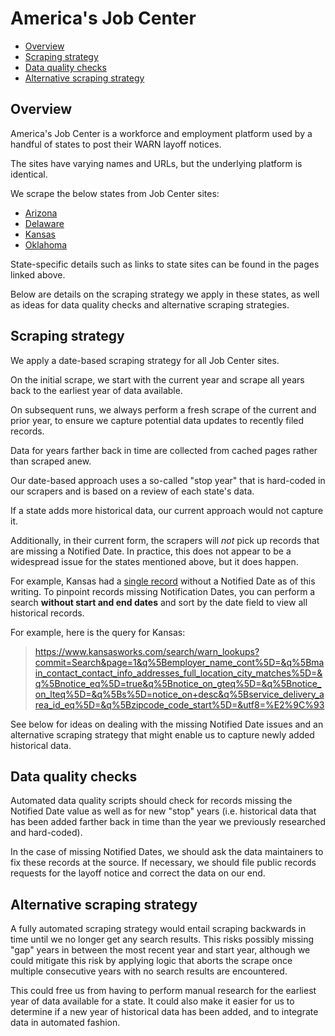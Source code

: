 # America's Job Center

- [Overview](#overview)
- [Scraping strategy](#scraping-strategy)
- [Data quality checks](#data-quality-checks)
- [Alternative scraping strategy](#alternative-scraping-strategy)

## Overview

America's Job Center is a workforce and employment platform used by a
handful of states to post their WARN layoff notices.

The sites have varying names and URLs, but the underlying platform is
identical.

We scrape the below states from Job Center sites:

* [Arizona](az.md)
* [Delaware](de.md)
* [Kansas](ks.md)
* [Oklahoma](ok.md)

State-specific details such as links to state sites can be found in
the pages linked above.

Below are details on the scraping strategy we apply in these states,
as well as ideas for data quality checks and alternative scraping
strategies.

## Scraping strategy

We apply a date-based scraping strategy for all Job Center sites.

On the initial scrape, we start with the current year and scrape all years back to the earliest year of data available.

On subsequent runs, we always perform a fresh scrape of the current and prior year, to ensure we capture potential
data updates to recently filed records.


Data for years farther back in time are collected from cached pages rather than scraped anew.

Our date-based approach uses a so-called "stop year" that is hard-coded in our scrapers and
is based on a review of each state's data.

If a state adds more historical data, our current approach would not capture it.

Additionally, in their current form, the scrapers will *not* pick up records that are missing a Notified Date.
In practice, this does not appear to be a widespread issue for the states mentioned above, but it does happen.

For example, Kansas had a [single record](https://www.kansasworks.com/search/warn_lookups/64) without a Notified Date
as of this writing. To pinpoint records missing Notification Dates, you can perform a
search **without start and end dates** and sort by the date field to view all historical records.

For example, here is the query for Kansas:

> https://www.kansasworks.com/search/warn_lookups?commit=Search&page=1&q%5Bemployer_name_cont%5D=&q%5Bmain_contact_contact_info_addresses_full_location_city_matches%5D=&q%5Bnotice_eq%5D=true&q%5Bnotice_on_gteq%5D=&q%5Bnotice_on_lteq%5D=&q%5Bs%5D=notice_on+desc&q%5Bservice_delivery_area_id_eq%5D=&q%5Bzipcode_code_start%5D=&utf8=%E2%9C%93

See below for ideas on dealing with the missing Notified Date issues and an alternative scraping strategy that might
enable us to capture newly added historical data.

## Data quality checks

Automated data quality scripts should check for records missing the Notified Date value as well as for new "stop" years
(i.e. historical data that has been added farther back in time than the year we previously researched and hard-coded).

In the case of missing Notified Dates, we should ask the data maintainers to fix these records
at the source. If necessary, we should file public records requests for the layoff notice
and correct the data on our end.

## Alternative scraping strategy

A fully automated scraping strategy would entail scraping backwards in time until we no longer get any search results.
This risks possibly missing "gap" years in between the most recent year and start year, although we
could mitigate this risk by applying logic that aborts the scrape once multiple consecutive years
with no search results are encountered.

This could free us from having to perform manual research for the earliest year of data available for a state.
It could also make it easier for us to determine if a new year of historical data has been added, and to integrate
data in automated fashion.
